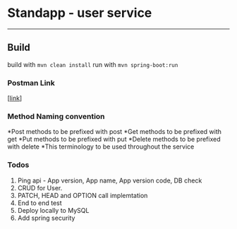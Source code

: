 # Standapp - user service

---

## Build

build with  `mvn clean install`
run with `mvn spring-boot:run`

### Postman Link

[[link](http://www.google.com)]

### Method Naming convention

 *Post methods to be prefixed with post 
 *Get methods to be prefixed with get
 *Put methods to be prefixed with put
 *Delete methods to be prefixed with delete
 *This terminology to be used throughout the service

### Todos

1. Ping api - App version, App name, App version code, DB check
2. CRUD for User.
3. PATCH, HEAD and OPTION call implemtation
4. End to end test
5. Deploy locally to MySQL
6. Add spring security